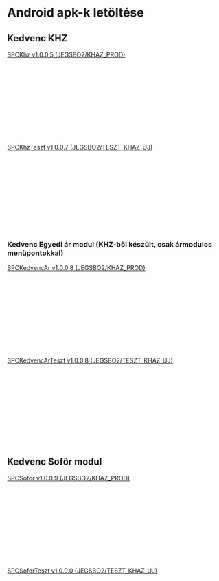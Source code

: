 <script type="text/javascript" src="js/jquery.min.js"></script>
<script type="text/javascript" src="js/qrcode.js"></script>

# Android apk-k letöltése

## Kedvenc KHZ

<a href="download/com.spc.khzv5.apk" download>SPCKhz v1.0.0.5 (JEGSBO2/KHAZ_PROD)</a>
<div id="qrcodekhz" style="width:100px; height:100px; margin:25px;"></div>

<br/><br/>

<a href="download/com.spc.khztesztv7.apk" download>SPCKhzTeszt v1.0.0.7 (JEGSBO2/TESZT_KHAZ_UJ)</a>
<div id="qrcodekhzteszt" style="width:100px; height:100px; margin:25px;"></div>

<br/><br/>
  
### Kedvenc Egyedi ár modul (KHZ-ből készült, csak ármodulos menüpontokkal)

<a href="download/com.spc.khzkedvencarv8.apk" download>SPCKedvencAr v1.0.0.8 (JEGSBO2/KHAZ_PROD)</a>
<div id="qrcodeegyediar" style="width:100px; height:100px; margin:25px;"></div>

<br/><br/>
  
<a href="download/com.spc.khzkedvencartesztv8.apk" download>SPCKedvencArTeszt v1.0.0.8 (JEGSBO2/TESZT_KHAZ_UJ)</a>
<div id="qrcodeegyediarteszt" style="width:100px; height:100px; margin:25px;"></div>

<br/><br/>
  
## Kedvenc Sofőr modul

<a href="download/com.spc.soforv9.apk" download>SPCSofor v1.0.0.9 (JEGSBO2/KHAZ_PROD)</a>
<div id="qrcodesofor" style="width:100px; height:100px; margin:25px;"></div>

<br/><br/>
  
<a href="download/com.spc.sofortesztv9.apk" download>SPCSoforTeszt v1.0.9.0 (JEGSBO2/TESZT_KHAZ_UJ)</a>
<div id="qrcodesoforteszt" style="width:100px; height:100px; margin:25px;"></div>

<script type="text/javascript">
var qrcodekhz = new QRCode(document.getElementById("qrcodekhz"), {
    text   : "https://humigeri.github.io/download/com.spc.khzv5.apk",
	width  : 100,
	height : 100
});
var qrcodekhzteszt = new QRCode(document.getElementById("qrcodekhzteszt"), {
    text   : "https://humigeri.github.io/download/com.spc.khztesztv7.apk",
	width  : 100,
	height : 100
});
var qrcodesofor = new QRCode(document.getElementById("qrcodesofor"), {
    text   : "https://humigeri.github.io/download/com.spc.soforv9.apk",
	width  : 100,
	height : 100
});
var qrcodesoforteszt = new QRCode(document.getElementById("qrcodesoforteszt"), {
    text   : "https://humigeri.github.io/download/com.spc.sofortesztv9.apk",
	width  : 100,
	height : 100
});
var qrcodeegyediar = new QRCode(document.getElementById("qrcodeegyediar"), {
    text   : "https://humigeri.github.io/download/com.spc.khzkedvencarv8.apk",
	width  : 100,
	height : 100
});
var qrcodeegyediarteszt = new QRCode(document.getElementById("qrcodeegyediarteszt"), {
    text   : "https://humigeri.github.io/download/com.spc.khzkedvencartesztv8.apk",
	width  : 100,
	height : 100
});

</script>